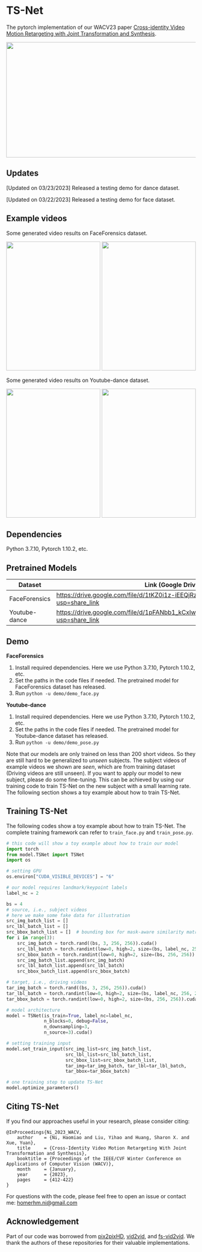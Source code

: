 TS-Net
====

The pytorch implementation of our WACV23 paper [Cross-identity Video Motion Retargeting with Joint Transformation and Synthesis](https://arxiv.org/abs/2210.01559).

<div align=center><img src="architecture.png" width="787px" height="306px"/></div>

Updates
-----
[Updated on 03/23/2023] Released a testing demo for dance dataset.

[Updated on 03/22/2023] Released a testing demo for face dataset.

Example videos
----
Some generated video results on FaceForensics dataset.

<div align=center>
<img src="sup-mat/face1.gif" width="250" height="342"/>
<img src="sup-mat/face2.gif" width="250" height="342"/>
</div>

Some generated video results on Youtube-dance dataset.

<div align=center>
<img src="sup-mat/pose1.gif" width="250" height="342"/>
<img src="sup-mat/pose2.gif" width="250" height="342"/>
</div>

Dependencies
----
Python 3.7.10, Pytorch 1.10.2, etc.

Pretrained Models
------
|Dataset|Link (Google Drive)|
|------|-----|
|FaceForensics|https://drive.google.com/file/d/1tKZ0i1z-iEEQjRzXKOZNk5xVYvtxnfTc/view?usp=share_link|
|Youtube-dance|https://drive.google.com/file/d/1pFANbb1_kCxIwrMXZUD3NGFd9RKb1fHw/view?usp=share_link|

Demo
-------
**FaceForensics**
1. Install required dependencies. Here we use Python 3.7.10, Pytorch 1.10.2, etc.
2. Set the paths in the code files if needed. The pretrained model for FaceForensics dataset has released.
3. Run `python -u demo/demo_face.py`

**Youtube-dance**
1. Install required dependencies. Here we use Python 3.7.10, Pytorch 1.10.2, etc.
2. Set the paths in the code files if needed. The pretrained model for Youtube-dance dataset has released.
3. Run `python -u demo/demo_pose.py`

Note that our models are only trained on less than 200 short videos. So they are still hard to be generalized to *unseen* subjects. The subject videos of example videos we shown are *seen*, which are from training dataset (Driving videos are still unseen). If you want to apply our model to new subject, please do some fine-tuning. This can be achieved by using our training code to train TS-Net on the new subject with a small learning rate. The following section shows a toy example about how to train TS-Net.

Training TS-Net
----

The following codes show a toy example about how to train TS-Net. The complete training framework can refer to ``train_face.py`` and ``train_pose.py``.
```python
# this code will show a toy example about how to train our model
import torch
from model.TSNet import TSNet
import os

# setting GPU
os.environ["CUDA_VISIBLE_DEVICES"] = "6"

# our model requires landmark/keypoint labels
label_nc = 2

bs = 4
# source, i.e., subject videos
# here we make some fake data for illustration
src_img_batch_list = []
src_lbl_batch_list = []
src_bbox_batch_list = []  # bounding box for mask-aware similarity matrix computation
for i in range(3):
    src_img_batch = torch.rand((bs, 3, 256, 256)).cuda()
    src_lbl_batch = torch.randint(low=0, high=2, size=(bs, label_nc, 256, 256)).cuda().to(torch.float32)
    src_bbox_batch = torch.randint(low=0, high=2, size=(bs, 256, 256)).cuda().to(torch.float32)
    src_img_batch_list.append(src_img_batch)
    src_lbl_batch_list.append(src_lbl_batch)
    src_bbox_batch_list.append(src_bbox_batch)

# target, i.e., driving videos
tar_img_batch = torch.rand((bs, 3, 256, 256)).cuda()
tar_lbl_batch = torch.randint(low=0, high=2, size=(bs, label_nc, 256, 256)).cuda().to(torch.float32)
tar_bbox_batch = torch.randint(low=0, high=2, size=(bs, 256, 256)).cuda().to(torch.float32)

# model architecture
model = TSNet(is_train=True, label_nc=label_nc,
              n_blocks=0, debug=False,
              n_downsampling=3,
              n_source=3).cuda()

# setting training input
model.set_train_input(src_img_list=src_img_batch_list,
                      src_lbl_list=src_lbl_batch_list,
                      src_bbox_list=src_bbox_batch_list,
                      tar_img=tar_img_batch, tar_lbl=tar_lbl_batch,
                      tar_bbox=tar_bbox_batch)

# one training step to update TS-Net
model.optimize_parameters()
```

Citing TS-Net
----
If you find our approaches useful in your research, please consider citing:
```
@InProceedings{Ni_2023_WACV,
    author    = {Ni, Haomiao and Liu, Yihao and Huang, Sharon X. and Xue, Yuan},
    title     = {Cross-Identity Video Motion Retargeting With Joint Transformation and Synthesis},
    booktitle = {Proceedings of the IEEE/CVF Winter Conference on Applications of Computer Vision (WACV)},
    month     = {January},
    year      = {2023},
    pages     = {412-422}
}
```
For questions with the code, please feel free to open an issue or contact me: homerhm.ni@gmail.com

Acknowledgement
----
Part of our code was borrowed from [pix2pixHD](https://github.com/NVIDIA/pix2pixHD), [vid2vid](https://github.com/NVIDIA/vid2vid), and [fs-vid2vid](https://github.com/NVlabs/few-shot-vid2vid). We thank the authors of these repositories for their valuable implementations.
